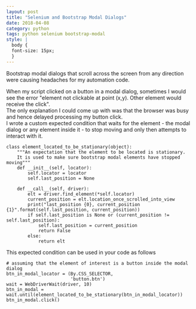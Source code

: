 ```yaml
---
layout: post
title: "Selenium and Bootstrap Modal Dialogs"
date: 2018-04-08
category: python
tags: python selenium bootstrap-modal
style: |
  body {
  font-size: 15px;
  }
---
```

Bootstrap modal dialogs that scroll across the screen from any direction were causing headaches for my automation code.  

When my script clicked on a button in a modal dialog, sometimes I would see the error "element not clickable at point (x,y). Other element would receive the click".  
The only explanation I could come up with was that the browser was busy and hence delayed processing my button click.  
I wrote a custom expected condition that waits for the element - the modal dialog  or any element inside it - to stop moving and only then attempts to interact with it.  
```
class element_located_to_be_stationary(object):
    """An expectation that the element to be located is stationary.
    It is used to make sure bootstrap modal elements have stopped moving"""
    def __init__(self, locator):
        self.locator = locator
        self.last_position = None

    def __call__(self, driver):
        elt = driver.find_element(*self.locator)
        current_position = elt.location_once_scrolled_into_view
        print("last_position {0}, current_position {1}".format(self.last_position, current_position))
        if self.last_position is None or (current_position != self.last_position):
            self.last_position = current_position
            return False
        else:
            return elt

```
This expected condition can be used in your code as follows
```
# assuming that the element of interest is a button inside the modal dialog 
btn_in_modal_locator = (By.CSS_SELECTOR,
                        'button.btn')
wait = WebDriverWait(driver, 10)
btn_in_modal = wait.until(element_located_to_be_stationary(btn_in_modal_locator))
btn_in_modal.click()

```
